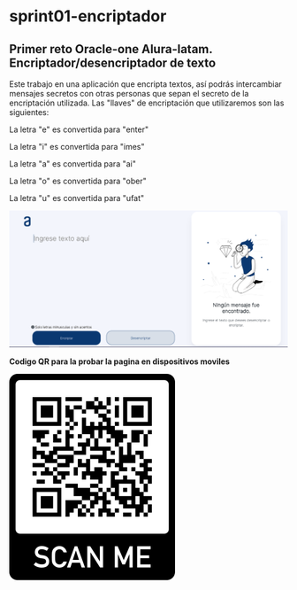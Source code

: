 # sprint01-encriptador
## Primer reto Oracle-one Alura-latam. Encriptador/desencriptador de texto 

Este trabajo en una aplicación que encripta textos, así podrás intercambiar mensajes secretos con otras personas que sepan el secreto de la encriptación utilizada.
Las "llaves" de encriptación que utilizaremos son las siguientes:

La letra "e" es convertida para "enter"

La letra "i" es convertida para "imes"

La letra "a" es convertida para "ai"

La letra "o" es convertida para "ober"

La letra "u" es convertida para "ufat"

![Image text](https://github.com/israelnaz/sprint01-encriptador/blob/master/img/imagen%20encriptador.PNG)

**Codigo QR para la probar la pagina en dispositivos moviles**

![Image text](https://github.com/israelnaz/sprint01-encriptador/blob/master/img/frame.png)
